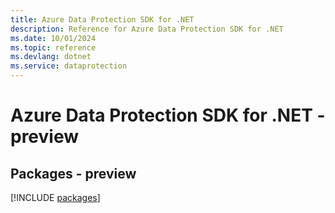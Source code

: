 ```yaml
---
title: Azure Data Protection SDK for .NET
description: Reference for Azure Data Protection SDK for .NET
ms.date: 10/01/2024
ms.topic: reference
ms.devlang: dotnet
ms.service: dataprotection
---
```

# Azure Data Protection SDK for .NET - preview
## Packages - preview
[!INCLUDE [packages](data-protection-index.md)]